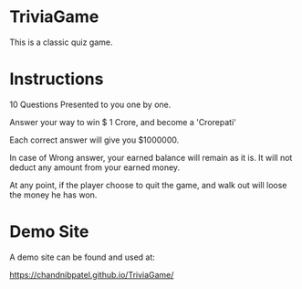 # TriviaGame
This is a classic quiz game.

# Instructions
10 Questions Presented to you one by one.

Answer your way to win $ 1 Crore, and become a 'Crorepati'

Each correct answer will give you $1000000.

In case of Wrong answer, your earned balance will remain as it is. It will not deduct any amount from your earned money.

At any point, if the player choose to quit the game, and walk out will loose the money he has won.

# Demo Site
A demo site can be found and used at:

https://chandnibpatel.github.io/TriviaGame/
